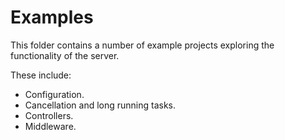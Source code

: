 # Examples

This folder contains a number of example projects exploring the functionality
of the server.

These include:

* Configuration.
* Cancellation and long running tasks.
* Controllers.
* Middleware.
